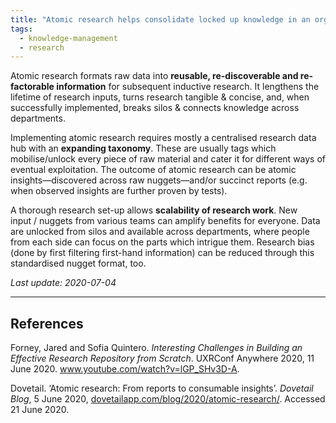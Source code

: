 ```yaml
---
title: "Atomic research helps consolidate locked up knowledge in an organisation"
tags:
  - knowledge-management
  - research
---
```


Atomic research formats raw data into **reusable, re-discoverable and re-factorable information** for subsequent inductive research. It lengthens the lifetime of research inputs, turns research tangible & concise, and, when successfully implemented, breaks silos & connects knowledge across departments.

Implementing atomic research requires mostly a centralised research data hub with an **expanding taxonomy**. These are usually tags which mobilise/unlock every piece of raw material and cater it for different ways of eventual exploitation. The outcome of atomic research can be atomic insights—discovered across raw nuggets—and/or succinct reports (e.g. when observed insights are further proven by tests).

A thorough research set-up allows **scalability of research work**. New input / nuggets from various teams can amplify benefits for everyone. Data are unlocked from silos and available across departments, where people from each side can focus on the parts which intrigue them. Research bias (done by first filtering first-hand information) can be reduced through this standardised nugget format, too.

*Last update: 2020-07-04*

* * *

## References
Forney, Jared and Sofia Quintero. _Interesting Challenges in Building an Effective Research Repository from Scratch_. UXRConf Anywhere 2020, 11 June 2020. www.youtube.com/watch?v=lGP_SHv3D-A.

Dovetail. ‘Atomic research: From reports to consumable insights’. _Dovetail Blog_, 5 June 2020, [dovetailapp.com/blog/2020/atomic-research/](https://dovetailapp.com/blog/2020/atomic-research/). Accessed 21 June 2020.